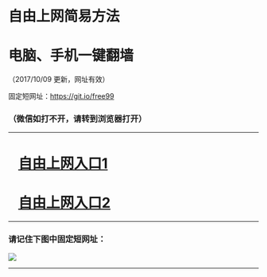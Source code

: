 ﻿# 自由上网简易方法

# 电脑、手机一键翻墙

（2017/10/09 更新，网址有效）

固定短网址：https://git.io/free99

### （微信如打不开，请转到浏览器打开）


***





# &nbsp;&nbsp; <a href="http://ft2893416632.fwq-tz-1001.info/fwqtz01.html?t=10090014407 " target="_blank">自由上网入口1</a>
# &nbsp;&nbsp; <a href="http://ft134106434.fwq-tz-1002.info/fwqtz02.html?t=10090016740 " target="_blank">自由上网入口2</a>
***

### 请记住下图中固定短网址：

<img src="https://s3-us-west-2.amazonaws.com/fwq-1001/yjfq-20170905okok.png" /> 


***

